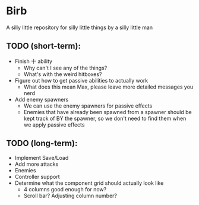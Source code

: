 # Birb
A silly little repository for silly little things by a silly little man

## TODO (short-term):
- Finish 十 ability
	- Why can't I see any of the things?
	- What's with the weird hitboxes?
- Figure out how to get passive abilities to actually work
	- What does this mean Max, please leave more detailed messages you nerd
- Add enemy spawners
	- We can use the enemy spawners for passive effects
	- Enemies that have already been spawned from a spawner should be kept
	  track of BY the spawner, so we don't need to find them when we apply
	  passive effects

## TODO (long-term):
- Implement Save/Load
- Add more attacks
- Enemies
- Controller support
- Determine what the component grid should actually look like
	- 4 columns good enough for now?
	- Scroll bar? Adjusting column number?
